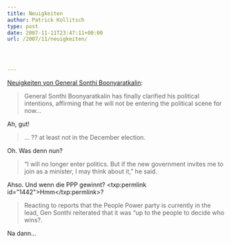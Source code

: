 ```yaml
---
title: Neuigkeiten
author: Patrick Kollitsch
type: post
date: 2007-11-11T23:47:11+00:00
url: /2007/11/neuigkeiten/




---
```

[Neuigkeiten von General Sonthi Boonyaratkalin][1]:

> General Sonthi Boonyaratkalin has finally clarified his political intentions, affirming that he will not be entering the political scene for now&#8230;

Ah, gut!

> &#8230; ?? at least not in the December election.

Oh. Was denn nun?

> &#8220;I will no longer enter politics. But if the new government invites me to join as a minister, I may think about it,&#8221; he said.

Ahso. Und wenn die <span class="caps">PPP</span> gewinnt? <txp:permlink id="1442">Hmm</txp:permlink>?

> Reacting to reports that the People Power party is currently in the lead, Gen Sonthi reiterated that it was &#8220;up to the people to decide who wins?.

Na dann&#8230;

 [1]: http://www.bangkokpost.com/breaking_news/breakingnews.php?id=123500